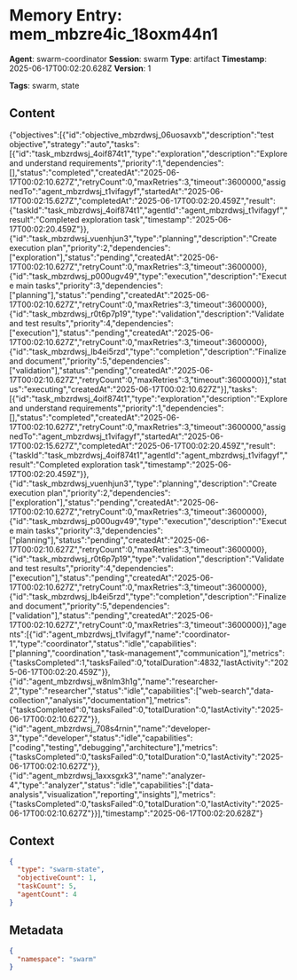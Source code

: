 # Memory Entry: mem_mbzre4ic_18oxm44n1

**Agent**: swarm-coordinator
**Session**: swarm
**Type**: artifact
**Timestamp**: 2025-06-17T00:02:20.628Z
**Version**: 1

**Tags**: swarm, state

## Content

{"objectives":[{"id":"objective_mbzrdwsj_06uosavxb","description":"test objective","strategy":"auto","tasks":[{"id":"task_mbzrdwsj_4oif874t1","type":"exploration","description":"Explore and understand requirements","priority":1,"dependencies":[],"status":"completed","createdAt":"2025-06-17T00:02:10.627Z","retryCount":0,"maxRetries":3,"timeout":3600000,"assignedTo":"agent_mbzrdwsj_t1vifagyf","startedAt":"2025-06-17T00:02:15.627Z","completedAt":"2025-06-17T00:02:20.459Z","result":{"taskId":"task_mbzrdwsj_4oif874t1","agentId":"agent_mbzrdwsj_t1vifagyf","result":"Completed exploration task","timestamp":"2025-06-17T00:02:20.459Z"}},{"id":"task_mbzrdwsj_vuenhjun3","type":"planning","description":"Create execution plan","priority":2,"dependencies":["exploration"],"status":"pending","createdAt":"2025-06-17T00:02:10.627Z","retryCount":0,"maxRetries":3,"timeout":3600000},{"id":"task_mbzrdwsj_p000ugv49","type":"execution","description":"Execute main tasks","priority":3,"dependencies":["planning"],"status":"pending","createdAt":"2025-06-17T00:02:10.627Z","retryCount":0,"maxRetries":3,"timeout":3600000},{"id":"task_mbzrdwsj_r0t6p7p19","type":"validation","description":"Validate and test results","priority":4,"dependencies":["execution"],"status":"pending","createdAt":"2025-06-17T00:02:10.627Z","retryCount":0,"maxRetries":3,"timeout":3600000},{"id":"task_mbzrdwsj_lb4ei5rzd","type":"completion","description":"Finalize and document","priority":5,"dependencies":["validation"],"status":"pending","createdAt":"2025-06-17T00:02:10.627Z","retryCount":0,"maxRetries":3,"timeout":3600000}],"status":"executing","createdAt":"2025-06-17T00:02:10.627Z"}],"tasks":[{"id":"task_mbzrdwsj_4oif874t1","type":"exploration","description":"Explore and understand requirements","priority":1,"dependencies":[],"status":"completed","createdAt":"2025-06-17T00:02:10.627Z","retryCount":0,"maxRetries":3,"timeout":3600000,"assignedTo":"agent_mbzrdwsj_t1vifagyf","startedAt":"2025-06-17T00:02:15.627Z","completedAt":"2025-06-17T00:02:20.459Z","result":{"taskId":"task_mbzrdwsj_4oif874t1","agentId":"agent_mbzrdwsj_t1vifagyf","result":"Completed exploration task","timestamp":"2025-06-17T00:02:20.459Z"}},{"id":"task_mbzrdwsj_vuenhjun3","type":"planning","description":"Create execution plan","priority":2,"dependencies":["exploration"],"status":"pending","createdAt":"2025-06-17T00:02:10.627Z","retryCount":0,"maxRetries":3,"timeout":3600000},{"id":"task_mbzrdwsj_p000ugv49","type":"execution","description":"Execute main tasks","priority":3,"dependencies":["planning"],"status":"pending","createdAt":"2025-06-17T00:02:10.627Z","retryCount":0,"maxRetries":3,"timeout":3600000},{"id":"task_mbzrdwsj_r0t6p7p19","type":"validation","description":"Validate and test results","priority":4,"dependencies":["execution"],"status":"pending","createdAt":"2025-06-17T00:02:10.627Z","retryCount":0,"maxRetries":3,"timeout":3600000},{"id":"task_mbzrdwsj_lb4ei5rzd","type":"completion","description":"Finalize and document","priority":5,"dependencies":["validation"],"status":"pending","createdAt":"2025-06-17T00:02:10.627Z","retryCount":0,"maxRetries":3,"timeout":3600000}],"agents":[{"id":"agent_mbzrdwsj_t1vifagyf","name":"coordinator-1","type":"coordinator","status":"idle","capabilities":["planning","coordination","task-management","communication"],"metrics":{"tasksCompleted":1,"tasksFailed":0,"totalDuration":4832,"lastActivity":"2025-06-17T00:02:20.459Z"}},{"id":"agent_mbzrdwsj_w8nlm3h1g","name":"researcher-2","type":"researcher","status":"idle","capabilities":["web-search","data-collection","analysis","documentation"],"metrics":{"tasksCompleted":0,"tasksFailed":0,"totalDuration":0,"lastActivity":"2025-06-17T00:02:10.627Z"}},{"id":"agent_mbzrdwsj_708s4rnin","name":"developer-3","type":"developer","status":"idle","capabilities":["coding","testing","debugging","architecture"],"metrics":{"tasksCompleted":0,"tasksFailed":0,"totalDuration":0,"lastActivity":"2025-06-17T00:02:10.627Z"}},{"id":"agent_mbzrdwsj_1axxsgxk3","name":"analyzer-4","type":"analyzer","status":"idle","capabilities":["data-analysis","visualization","reporting","insights"],"metrics":{"tasksCompleted":0,"tasksFailed":0,"totalDuration":0,"lastActivity":"2025-06-17T00:02:10.627Z"}}],"timestamp":"2025-06-17T00:02:20.628Z"}

## Context

```json
{
  "type": "swarm-state",
  "objectiveCount": 1,
  "taskCount": 5,
  "agentCount": 4
}
```

## Metadata

```json
{
  "namespace": "swarm"
}
```

